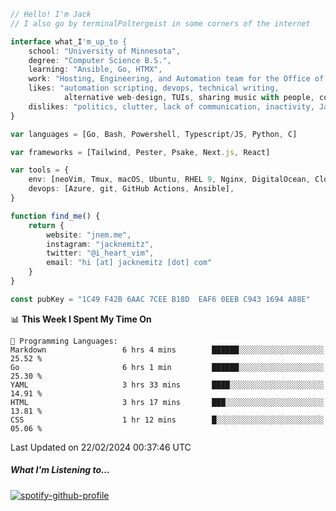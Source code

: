 ```typescript
// Hello! I'm Jack
// I also go by terminalPoltergeist in some corners of the internet

interface what_I'm_up_to {
    school: "University of Minnesota",
    degree: "Computer Science B.S.",
    learning: "Ansible, Go, HTMX",
    work: "Hosting, Engineering, and Automation team for the Office of Information Technology at UMN",
    likes: "automation scripting, devops, technical writing,
            alternative web-design, TUIs, sharing music with people, coffee",
    dislikes: "politics, clutter, lack of communication, inactivity, Java",
}

var languages = [Go, Bash, Powershell, Typescript/JS, Python, C]

var frameworks = [Tailwind, Pester, Psake, Next.js, React]

var tools = {
    env: [neoVim, Tmux, macOS, Ubuntu, RHEL 9, Nginx, DigitalOcean, Cloudflare],
    devops: [Azure, git, GitHub Actions, Ansible],
}

function find_me() {
    return {
        website: "jnem.me",
        instagram: "jacknemitz",
        twitter: "@i_heart_vim",
        email: "hi [at] jacknemitz [dot] com"
    }
}

const pubKey = "1C49 F42B 6AAC 7CEE B18D  EAF6 0EEB C943 1694 A88E"
```

<!--START_SECTION:waka-->
📊 **This Week I Spent My Time On** 

```text
💬 Programming Languages: 
Markdown                 6 hrs 4 mins        ██████░░░░░░░░░░░░░░░░░░░   25.52 % 
Go                       6 hrs 1 min         ██████░░░░░░░░░░░░░░░░░░░   25.30 % 
YAML                     3 hrs 33 mins       ████░░░░░░░░░░░░░░░░░░░░░   14.91 % 
HTML                     3 hrs 17 mins       ███░░░░░░░░░░░░░░░░░░░░░░   13.81 % 
CSS                      1 hr 12 mins        █░░░░░░░░░░░░░░░░░░░░░░░░   05.06 % 
```


 Last Updated on 22/02/2024 00:37:46 UTC
<!--END_SECTION:waka-->

##### What I'm Listening to...

[![spotify-github-profile](https://spotify-github-profile.vercel.app/api/view?uid=jack.nemitz&cover_image=true&show_offline=true&bar_color=53b14f&bar_color_cover=false&background_color=121212FF)](https://spotify-github-profile.vercel.app/api/view?uid=jack.nemitz&redirect=true)
